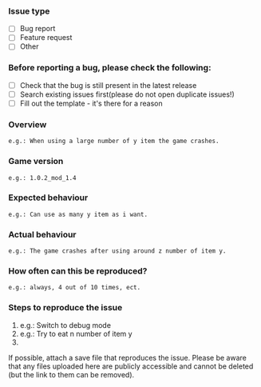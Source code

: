 ### Issue type
- [ ] Bug report
- [ ] Feature request
- [ ] Other

### Before reporting a bug, please check the following:
- [ ] Check that the bug is still present in the latest release
- [ ] Search existing issues first(please do not open duplicate issues!)
- [ ] Fill out the template - it's there for a reason

### Overview
	e.g.: When using a large number of y item the game crashes.
	
### Game version
	e.g.: 1.0.2_mod_1.4
	
### Expected behaviour
	e.g.: Can use as many y item as i want.
	
### Actual behaviour
	e.g.: The game crashes after using around z number of item y.

### How often can this be reproduced?
	e.g.: always, 4 out of 10 times, ect.

### Steps to reproduce the issue

1. e.g.: Switch to debug mode
2. e.g.: Try to eat n number of item y
3.

If possible, attach a save file that reproduces the issue.
Please be aware that any files uploaded here are publicly accessible and cannot be deleted (but the link to them can be removed).
